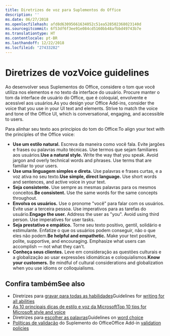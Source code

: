 ```yaml
---
title: Diretrizes de voz para Suplementos do Office
description: ''
ms.date: 06/27/2018
ms.openlocfilehash: afd8d63095661634052c51ea528502368023140d
ms.sourcegitcommit: 6f53df6f3ee91e084cd5160bb48afbbd49743b7e
ms.translationtype: HT
ms.contentlocale: pt-BR
ms.lasthandoff: 12/22/2018
ms.locfileid: "27433282"
---
```

# <a name="voice-guidelines"></a><span data-ttu-id="bd704-102">Diretrizes de voz</span><span class="sxs-lookup"><span data-stu-id="bd704-102">Voice guidelines</span></span>

<span data-ttu-id="bd704-p101">Ao desenvolver seus Suplementos do Office, considere o tom que você utiliza nos elementos e no texto da interface do usuário. Procure manter o tom da interface de usuário do Office, que é coloquial, envolvente e acessível aos usuários.</span><span class="sxs-lookup"><span data-stu-id="bd704-p101">As you design your Office Add-ins, consider the voice that you use in your UI text and elements. Strive to match the voice and tone of the Office UI, which is conversational, engaging, and accessible to users.</span></span> 

<span data-ttu-id="bd704-105">Para alinhar seu texto aos princípios do tom do Office:</span><span class="sxs-lookup"><span data-stu-id="bd704-105">To align your text with the principles of the Office voice:</span></span>

- <span data-ttu-id="bd704-p102">**Use um estilo natural.** Escreva da maneira como você fala. Evite jargões e frases ou palavras muito técnicas. Use termos que sejam familiares aos usuários.</span><span class="sxs-lookup"><span data-stu-id="bd704-p102">**Use a natural style.** Write the way that you speak. Avoid jargon and overly technical words and phrases. Use terms that are familiar to your users.</span></span>
- <span data-ttu-id="bd704-p103">**Use uma linguagem simples e direta.** Use palavras e frases curtas, e a voz ativa no seu texto.</span><span class="sxs-lookup"><span data-stu-id="bd704-p103">**Use simple, direct language.** Use short words and sentences, and active voice in your text.</span></span> 
- <span data-ttu-id="bd704-p104">**Seja consistente.** Use sempre as mesmas palavras para os mesmos conceitos.</span><span class="sxs-lookup"><span data-stu-id="bd704-p104">**Be consistent.** Use the same words for the same concepts throughout.</span></span>
- <span data-ttu-id="bd704-p105">**Envolva os usuários.** Use o pronome "você" para falar com os usuários. Evite usar a terceira pessoa. Use imperativos para as tarefas do usuário.</span><span class="sxs-lookup"><span data-stu-id="bd704-p105">**Engage the user.** Address the user as "you". Avoid using third person. Use imperatives for user tasks.</span></span>
- <span data-ttu-id="bd704-p106">**Seja prestativo e empático.** Torne seu texto positivo, gentil, solidário e estimulante. Enfatize o que os usuários podem conseguir, não o que eles não podem.</span><span class="sxs-lookup"><span data-stu-id="bd704-p106">**Be helpful and empathetic.** Make your text positive, polite, supportive, and encouraging. Emphasize what users can accomplish ― not what they can't.</span></span>
- <span data-ttu-id="bd704-p107">**Conheça seus clientes.** Leve em consideração as questões culturais e a globalização ao usar expressões idiomáticas e coloquialismos.</span><span class="sxs-lookup"><span data-stu-id="bd704-p107">**Know your customers.** Be mindful of cultural considerations and globalization when you use idioms or colloquialisms.</span></span>

## <a name="see-also"></a><span data-ttu-id="bd704-123">Confira também</span><span class="sxs-lookup"><span data-stu-id="bd704-123">See also</span></span>

- <span data-ttu-id="bd704-124">Diretrizes para [gravar para todas as habilidades](https://docs.microsoft.com/style-guide/accessibility/writing-all-abilities)</span><span class="sxs-lookup"><span data-stu-id="bd704-124">Guidelines for [writing for all abilities](https://docs.microsoft.com/style-guide/accessibility/writing-all-abilities)</span></span>
- [<span data-ttu-id="bd704-125">As 10 principais dicas de estilo e voz da Microsoft</span><span class="sxs-lookup"><span data-stu-id="bd704-125">Top 10 tips for Microsoft style and voice</span></span>](https://docs.microsoft.com/style-guide/top-10-tips-style-voice)
- <span data-ttu-id="bd704-126">Diretrizes para [escolher as palavras](https://docs.microsoft.com/style-guide/word-choice/)</span><span class="sxs-lookup"><span data-stu-id="bd704-126">Guidelines on [word choice](https://docs.microsoft.com/style-guide/word-choice/)</span></span>
-  <span data-ttu-id="bd704-127">[Políticas de validação](https://docs.microsoft.com/office/dev/store/validation-policies) do Suplemento do Office</span><span class="sxs-lookup"><span data-stu-id="bd704-127">Office Add-in [validation policies](https://docs.microsoft.com/office/dev/store/validation-policies)</span></span>